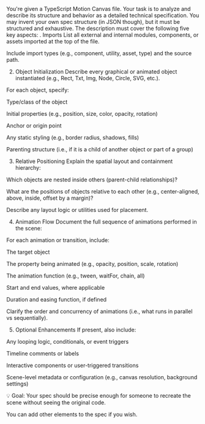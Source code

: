You're given a TypeScript Motion Canvas file. Your task is to analyze and describe its structure and behavior as a detailed technical specification. You may invent your own spec structure (in JSON though), but it must be structured and exhaustive. The description must cover the following five key aspects:
. Imports
List all external and internal modules, components, or assets imported at the top of the file.

Include import types (e.g., component, utility, asset, type) and the source path.

2. Object Initialization
Describe every graphical or animated object instantiated (e.g., Rect, Txt, Img, Node, Circle, SVG, etc.).

For each object, specify:

Type/class of the object

Initial properties (e.g., position, size, color, opacity, rotation)

Anchor or origin point

Any static styling (e.g., border radius, shadows, fills)

Parenting structure (i.e., if it is a child of another object or part of a group)

3. Relative Positioning
Explain the spatial layout and containment hierarchy:

Which objects are nested inside others (parent-child relationships)?

What are the positions of objects relative to each other (e.g., center-aligned, above, inside, offset by a margin)?

Describe any layout logic or utilities used for placement.

4. Animation Flow
Document the full sequence of animations performed in the scene:

For each animation or transition, include:

The target object

The property being animated (e.g., opacity, position, scale, rotation)

The animation function (e.g., tween, waitFor, chain, all)

Start and end values, where applicable

Duration and easing function, if defined

Clarify the order and concurrency of animations (i.e., what runs in parallel vs sequentially).

5. Optional Enhancements
If present, also include:

Any looping logic, conditionals, or event triggers

Timeline comments or labels

Interactive components or user-triggered transitions

Scene-level metadata or configuration (e.g., canvas resolution, background settings)


💡 Goal: Your spec should be precise enough for someone to recreate the scene without seeing the original code.

You can add other elements to the spec if you wish. 
